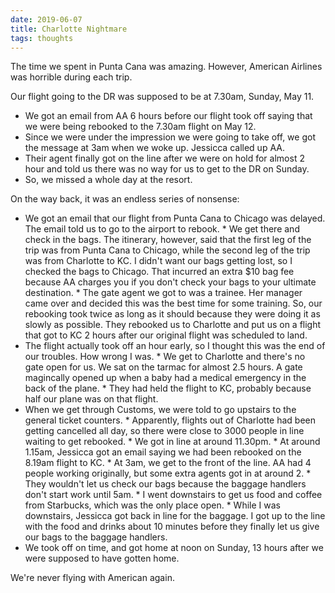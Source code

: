 ```yaml
---
date: 2019-06-07
title: Charlotte Nightmare
tags: thoughts
---
```


The time we spent in Punta Cana was amazing. However, American Airlines was horrible during each trip.

Our flight going to the DR was supposed to be at 7.30am, Sunday, May 11.

 *   We got an email from AA 6 hours before our flight took off saying that we were being rebooked to the 7.30am flight on May 12.
 *   Since we were under the impression we were going to take off, we got the message at 3am when we woke up. Jessicca called up AA.
 *   Their agent finally got on the line after we were on hold for almost 2 hour and told us there was no way for us to get to the DR on Sunday.
 *   So, we missed a whole day at the resort.

On the way back, it was an endless series of nonsense:

 *   We got an email that our flight from Punta Cana to Chicago was delayed. The email told us to go to the airport to rebook.
    *   We get there and check in the bags. The itinerary, however, said that the first leg of the trip was from Punta Cana to Chicago, while the second leg of the trip was from Charlotte to KC. I didn't want our bags getting lost, so I checked the bags to Chicago. That incurred an extra $10 bag fee because AA charges you if you don't check your bags to your ultimate destination.
    *   The gate agent we got to was a trainee. Her manager came over and decided this was the best time for some training. So, our rebooking took twice as long as it should because they were doing it as slowly as possible. They rebooked us to Charlotte and put us on a flight that got to KC 2 hours after our original flight was scheduled to land.
 *   The flight actually took off an hour early, so I thought this was the end of our troubles. How wrong I was.
    *   We get to Charlotte and there's no gate open for us. We sat on the tarmac for almost 2.5 hours. A gate magincally opened up when a baby had a medical emergency in the back of the plane.
    *   They had held the flight to KC, probably because half our plane was on that flight.
 *   When we get through Customs, we were told to go upstairs to the general ticket counters.
    *   Apparently, flights out of Charlotte had been getting cancelled all day, so there were close to 3000 people in line waiting to get rebooked.
    *   We got in line at around 11.30pm.
    *   At around 1.15am, Jessicca got an email saying we had been rebooked on the 8.19am flight to KC.
    *   At 3am, we get to the front of the line. AA had 4 people working originally, but some extra agents got in at around 2.
    *   They wouldn't let us check our bags because the baggage handlers don't start work until 5am.
    *   I went downstairs to get us food and coffee from Starbucks, which was the only place open.
    *   While I was downstairs, Jessicca got back in line for the baggage. I got up to the line with the food and drinks about 10 minutes before they finally let us give our bags to the baggage handlers.
 *   We took off on time, and got home at noon on Sunday, 13 hours after we were supposed to have gotten home.

We're never flying with American again.
